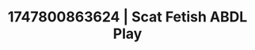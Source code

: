 ---
categories:
- Sensual cosplay
- Erotic friction
- Romantasy erotica
- Football-themed kink
- Cheerleader roleplay
image: /assets/images/1747800863624.jpg
layout: post
seo:
  description: Featured content with premium Scat Fetish, ABDL Play. HD images available.
  keywords: Scat Fetish, ABDL Play
  og_image: /assets/images/1747800863624.jpg
  schema_type: VisualArtwork
tags:
- ABDL Play
- '#1747800863624'
- Scat Fetish
title: 1747800863624 | Scat Fetish ABDL Play
---